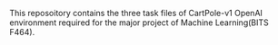 This reposoitory contains the three task files of CartPole-v1 OpenAI environment required for the major project of Machine Learning(BITS F464).
